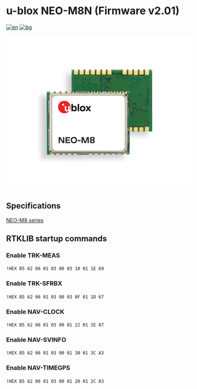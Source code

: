 # u-blox NEO-M8N (Firmware v2.01)
[![en](https://img.shields.io/badge/lang-en-red.svg)](https://github.com/Nanich87/u-blox-neo-m8n/blob/master/README.md)
[![bg](https://img.shields.io/badge/lang-bg-green.svg)](https://github.com/Nanich87/u-blox-neo-n8n/blob/master/README.bg.md)

![u-blox NEO-M8N](https://github.com/Nanich87/u-blox-neo-m8n/blob/master/NEO-M8-top-bottom.png)

## Specifications

[NEO-M8 series](https://www.u-blox.com/en/product/neo-m8-series)

## RTKLIB startup commands

### Enable TRK-MEAS

`!HEX B5 62 06 01 03 00 03 10 01 1E 69`

### Enable TRK-SFRBX

`!HEX B5 62 06 01 03 00 03 0F 01 1D 67`

### Enable NAV-CLOCK

`!HEX B5 62 06 01 03 00 01 22 01 2E 87`

### Enable NAV-SVINFO

`!HEX B5 62 06 01 03 00 01 30 01 3C A3`

### Enable NAV-TIMEGPS

`!HEX B5 62 06 01 03 00 01 20 01 2C 83`
